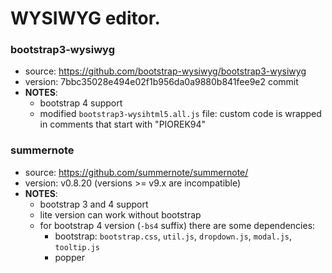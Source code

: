 # WYSIWYG editor.

### bootstrap3-wysiwyg
* source: https://github.com/bootstrap-wysiwyg/bootstrap3-wysiwyg
* version: 7bbc35028e494e02f1b956da0a9880b841fee9e2 commit
* __NOTES__:
  - bootstrap 4 support
  - modified `bootstrap3-wysihtml5.all.js` file: custom code is wrapped in comments that start with "PIOREK94"

### summernote
* source: https://github.com/summernote/summernote/
* version: v0.8.20 (versions >= v9.x are incompatible)
* __NOTES__:
  - bootstrap 3 and 4 support
  - lite version can work without bootstrap
  - for bootstrap 4 version (`-bs4` suffix) there are some dependencies:
    * bootstrap: `bootstrap.css`, `util.js`, `dropdown.js`, `modal.js`, `tooltip.js`
    * popper

